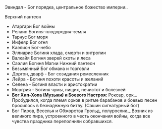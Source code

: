 
Эвиндал - Бог порядка, центральное божество империи..

Верхний пантеон
- Атаргарн Бог войны
- Релаин Богиня-плодородия-земля
- Тарнус Бог моря
- Инфеяр Бог огня
- Каэлион Бог-небо
- Эллиарис Богиня хлада, смерти и энтропии
- Валкайя Богиня зверей охоты и леса
- Саэлия Богиня Магии
Нижний пантеон
 - Безымянный Бог обмана и торговли
 - Доргон, дварф - Бог созидания ремесленник
 - Лейра - Богиня похоти красоты и желаний
 - Селена - Богиня власти и аристократии
 - Моргрия - Богиня чумы, нищих, нечистот и болезней
 - **Бог Хип-Хопа (Музыки) и Боевого Настроя:** Роксар, орк._ Пробудился, когда племя орков в ритме барабанов и боевых песен бросилось в безнадежную битву. (Сашин сигнатурный бог)
 - Бог Пиров, Веселья и Обжорства Грольд, полурослик._ Возник из великого пира, устроенного в честь окончания войны, когда все чувства праздника переполнили собравшихся.